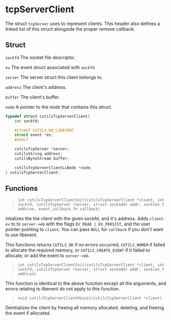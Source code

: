 # tcpServerClient

The struct `tcpServer` uses to represent clients. This header also defines a linked list of this struct alongside the proper remove callback.


## Struct

`sockfd` The socket file descriptor.

`ev` The event struct associated with `sockfd`

`server` The server struct this client belongs to.

`address` The client's address.

`buffer` The client's buffer.

`node` A pointer to the node that contains this struct.

```c
typedef struct cutilsTcpServerClient{
	int sockfd;

	#ifndef CUTILS_NO_LIBEVENT
	struct event *ev;
	#endif

	cutilsTcpServer *server;
	cutilsString address;
	cutilsByteStream buffer;

	cutilsTcpServerClientLLNode *node;
} cutilsTcpServerClient;
```

## Functions

>`int cutilsTcpServerClientInit(cutilsTcpServerClient *client, int sockfd, cutilsTcpServer *server,
	struct sockaddr addr, socklen_t addrLen, event_callback_fn callback)`

Intializes the the client with the given sockfd, and it's address. Adds `client-ev` to to `server->eb` with the flags `EV_READ | EV_PERSIST`, and the user pointer pointing to `client`. You can pass `NULL` for `callback` if you don't want to use libevent.

This functions returns `CUTILS_OK` if no errors occurred, `CUTILS_NOMEM` if failed to allocate the required memory, or `CUTILS_CREATE_EVENT` if it failed to allocate, or add the event to `server->eb`.

>`int cutilsTcpServerClientInit(cutilsTcpServerClient *client, int sockfd, cutilsTcpServer *server,
	struct sockaddr addr, socklen_t addrLen)`

This function is identical to the above function except all the arguments, and errors relating to libevent do not apply to this function.

>`void cutilsTcpServerClientDeinit(cutilsTcpServerClient *client)`

Deintializes the client by freeing all memory allocated, deleting, and freeing the event if allocated.
